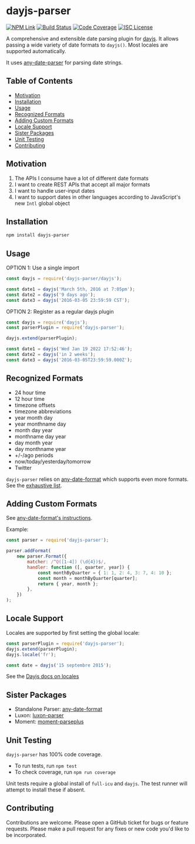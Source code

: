 # dayjs-parser

[![NPM Link](https://img.shields.io/npm/v/dayjs-parser?v=0.9.1)](https://npmjs.com/package/dayjs-parser)
[![Build Status](https://ci.appveyor.com/api/projects/status/github/kensnyder/dayjs-parser?branch=master&svg=true&v=0.9.1)](https://ci.appveyor.com/project/kensnyder/dayjs-parser/branch/master)
[![Code Coverage](https://codecov.io/gh/kensnyder/dayjs-parser/branch/master/graph/badge.svg?v=0.9.1)](https://codecov.io/gh/kensnyder/dayjs-parser)
[![ISC License](https://img.shields.io/npm/l/dayjs-parser.svg?v=0.9.1)](https://opensource.org/licenses/ISC)

A comprehensive and extensible date parsing plugin for
[dayjs](https://day.js.org). It allows passing a wide variety of date formats to
`dayjs()`. Most locales are supported automatically.

It uses [any-date-parser](https://npmjs.com/package/any-date-parser) for parsing
date strings.

## Table of Contents

- [Motivation](#motivation)
- [Installation](#installation)
- [Usage](#usage)
- [Recognized Formats](#recognized-formats)
- [Adding Custom Formats](#adding-custom-formats)
- [Locale Support](#locale-support)
- [Sister Packages](#sister-packages)
- [Unit Testing](#unit-testing)
- [Contributing](#contributing)

## Motivation

1. The APIs I consume have a lot of different date formats
1. I want to create REST APIs that accept all major formats
1. I want to handle user-input dates
1. I want to support dates in other languages according to JavaScript's new
   `Intl` global object

## Installation

```bash
npm install dayjs-parser
```

## Usage

OPTION 1: Use a single import

```js
const dayjs = require('dayjs-parser/dayjs');

const date1 = dayjs('March 5th, 2016 at 7:05pm');
const date2 = dayjs('9 days ago');
const date3 = dayjs('2016-03-05 23:59:59 CST');
```

OPTION 2: Register as a regular dayjs plugin

```js
const dayjs = require('dayjs');
const parserPlugin = require('dayjs-parser');

dayjs.extend(parserPlugin);

const date1 = dayjs('Wed Jan 19 2022 17:52:46');
const date2 = dayjs('in 2 weeks');
const date3 = dayjs('2016-03-05T23:59:59.000Z');
```

## Recognized Formats

- 24 hour time
- 12 hour time
- timezone offsets
- timezone abbreviations
- year month day
- year monthname day
- month day year
- monthname day year
- day month year
- day monthname year
- +/-/ago periods
- now/today/yesterday/tomorrow
- Twitter

`dayjs-parser` relies on
[any-date-format](https://www.npmjs.com/package/any-date-parser) which supports
even more formats. See the
[exhaustive list](https://www.npmjs.com/package/any-date-parser#exhaustive-list-of-date-formats).

## Adding Custom Formats

See
[any-date-format's instructions](https://www.npmjs.com/package/any-date-parser#adding-custom-formats).

Example:

```js
const parser = require('dayjs-parser');

parser.addFormat(
	new parser.Format({
		matcher: /^Q([1-4]) (\d{4})$/,
		handler: function ([, quarter, year]) {
			const monthByQuarter = { 1: 1, 2: 4, 3: 7, 4: 10 };
			const month = monthByQuarter[quarter];
			return { year, month };
		},
	})
);
```

## Locale Support

Locales are supported by first setting the global locale:

```js
const parserPlugin = require('dayjs-parser');
dayjs.extend(parserPlugin);
dayjs.locale('fr');

const date = dayjs('15 septembre 2015');
```

See the [Dayjs docs on locales](https://day.js.org/docs/en/i18n/i18n)

## Sister Packages

- Standalone Parser:
  [any-date-format](http://npmjs.com/packages/any-date-format)
- Luxon: [luxon-parser](http://npmjs.com/package/luxon-parser)
- Moment: [moment-parseplus](http://npmjs.com/package/moment-parseplus)

## Unit Testing

`dayjs-parser` has 100% code coverage.

- To run tests, run `npm test`
- To check coverage, run `npm run coverage`

Unit tests require a global install of `full-icu` and `dayjs`. The test runner
will attempt to install these if absent.

## Contributing

Contributions are welcome. Please open a GitHub ticket for bugs or feature
requests. Please make a pull request for any fixes or new code you'd like to be
incorporated.
